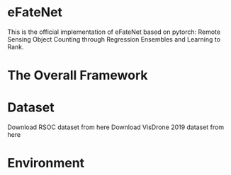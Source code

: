 # eFateNet
This is the official implementation of eFateNet based on pytorch: Remote Sensing Object Counting through Regression Ensembles and Learning to Rank.
# The Overall Framework

# Dataset
Download RSOC dataset from here
Download VisDrone 2019 dataset from here
# Environment
